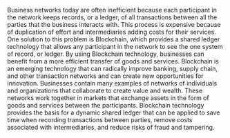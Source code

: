 Business networks today are often inefficient because each participant in the network keeps records, or a ledger, 
of all transactions between all the parties that the business interacts with.
This process is expensive because of duplication of effort and intermediaries adding costs for their services.
One solution to this problem is Blockchain, 
which provides a shared ledger technology that allows any participant in the network to see the one system of record, or ledger. By using Blockchain technology, businesses can benefit from a more efficient transfer of goods and services.
Blockchain is an emerging technology that can radically improve banking, supply chain, and other transaction networks and can create new opportunities for innovation. Businesses contain many examples of networks of individuals and organizations that collaborate to create value and wealth. These networks work together in markets that exchange assets in the form of goods and services between the participants.
Blockchain technology provides the basis for a dynamic shared ledger that can be applied to save time when recording transactions between parties, remove costs associated with intermediaries, and reduce risks of fraud and tampering.
